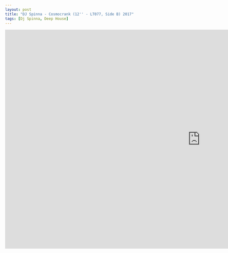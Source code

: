 ```yaml
---
layout: post
title: "DJ Spinna - Cosmocrank (12'' - LT077, Side B) 2017"
tags: [Dj Spinna, Deep House]
---
```


<div class="embed-responsive embed-responsive-16by9">
    <iframe width="1280" height="720" src="https://www.youtube.com/embed/5Uh4M4B65w8" frameborder="0" allow="autoplay; encrypted-media" allowfullscreen></iframe>
</div>

